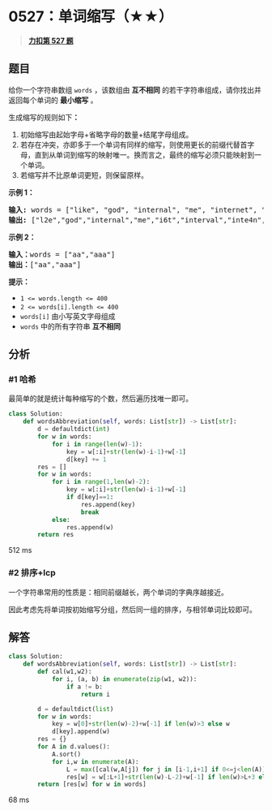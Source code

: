 # 0527：单词缩写（★★）


> <u>**[力扣第 527 题](https://leetcode.cn/problems/word-abbreviation/)**</u>

## 题目

<p>给你一个字符串数组 <code>words</code> ，该数组由 <strong>互不相同</strong> 的若干字符串组成，请你找出并返回每个单词的 <strong>最小缩写</strong> 。</p>

<p>生成缩写的规则如下<strong>：</strong></p>

<ol>
<li>初始缩写由起始字母+省略字母的数量+结尾字母组成。</li>
<li>若存在冲突，亦即多于一个单词有同样的缩写，则使用更长的前缀代替首字母，直到从单词到缩写的映射唯一。换而言之，最终的缩写必须只能映射到一个单词。</li>
<li>若缩写并不比原单词更短，则保留原样。</li>
</ol>



<p><strong>示例 1：</strong></p>

<pre>
<strong>输入:</strong> words = ["like", "god", "internal", "me", "internet", "interval", "intension", "face", "intrusion"]
<strong>输出:</strong> ["l2e","god","internal","me","i6t","interval","inte4n","f2e","intr4n"]
</pre>

<p><strong>示例 2：</strong></p>

<pre>
<strong>输入：</strong>words = ["aa","aaa"]
<strong>输出：</strong>["aa","aaa"]
</pre>



<p><strong>提示：</strong></p>

<ul>
<li><code>1 &lt;= words.length &lt;= 400</code></li>
<li><code>2 &lt;= words[i].length &lt;= 400</code></li>
<li><code>words[i]</code> 由小写英文字母组成</li>
<li><code>words</code> 中的所有字符串 <strong>互不相同</strong></li>
</ul>


## 分析

### #1 哈希

最简单的就是统计每种缩写的个数，然后遍历找唯一即可。

```python
class Solution:
    def wordsAbbreviation(self, words: List[str]) -> List[str]:
        d = defaultdict(int)
        for w in words:
            for i in range(len(w)-1):
                key = w[:i]+str(len(w)-i-1)+w[-1]
                d[key] += 1
        res = []
        for w in words:
            for i in range(1,len(w)-2):
                key = w[:i]+str(len(w)-i-1)+w[-1]
                if d[key]==1:
                    res.append(key)
                    break
            else:
                res.append(w)
        return res
```
512  ms

### #2 排序+lcp

一个字符串常用的性质是：相同前缀越长，两个单词的字典序越接近。

因此考虑先将单词按初始缩写分组，然后同一组的排序，与相邻单词比较即可。

## 解答

```python
class Solution:
    def wordsAbbreviation(self, words: List[str]) -> List[str]:
        def cal(w1,w2):
            for i, (a, b) in enumerate(zip(w1, w2)):
                if a != b:
                    return i

        d = defaultdict(list)
        for w in words:
            key = w[0]+str(len(w)-2)+w[-1] if len(w)>3 else w
            d[key].append(w)
        res = {}
        for A in d.values():
            A.sort()
            for i,w in enumerate(A):
                L = max([cal(w,A[j]) for j in [i-1,i+1] if 0<=j<len(A)],default=0)
                res[w] = w[:L+1]+str(len(w)-L-2)+w[-1] if len(w)>L+3 else w
        return [res[w] for w in words]
```
68 ms

